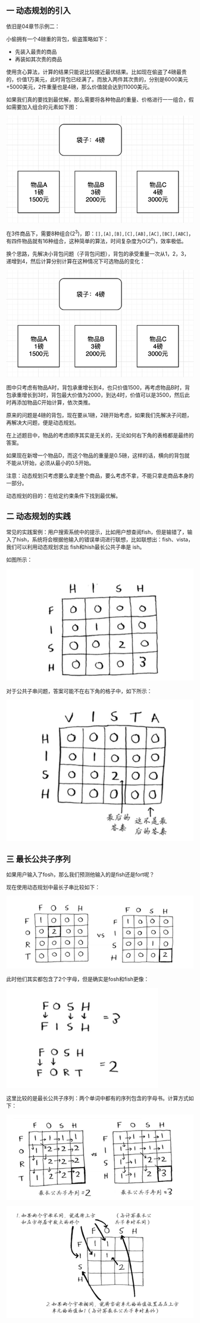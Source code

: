 ## 一 动态规划的引入

依旧是04章节示例二：  

小偷拥有一个4磅重的背包，偷盗策略如下：
- 先装入最贵的商品
- 再装如其次贵的商品

使用贪心算法，计算的结果只能说比较接近最优结果。比如现在偷盗了4磅最贵的，价值1万美元，此时背包已经满了。而放入两件其次贵的，分别是6000美元+5000美元，2件重量也是4磅，那么价值就会达到11000美元。  

如果我们真的要找到最优解，那么需要将各种物品的重量、价格进行一一组合，假如需要加入组合的元素如下图：  

![](../images/algorithm/10-01.png)   


在3件商品下，需要8种组合(2<sup>3</sup>)，即：`[],[A],[B],[C],[AB],[AC],[BC],[ABC]`，有四件物品就有16种组合，这种简单的算法，时间复杂度为O(2<sup>n</sup>)，效率极低。  

换个思路，先解决小背包问题（子背包问题），背包的承受重量一次从1，2，3，递增到4，然后计算分别计算在这种情况下可选物品的变化：  

![](../images/algorithm/10-01.png)   

图中只考虑有物品A时，背包承重增长到4，也只价值1500，再考虑物品B时，背包承重增长到3时，背包最大价值为2000，到达4时，价值可以是3500，然后此时再添加物品C开始计算，依次类推。  

原来的问题是4磅的背包，现在要从1磅，2磅开始考虑，如果我们先解决子问题，再解决大问题，便是动态规划。  

在上述题目中，物品的考虑顺序其实是无关的，无论如何右下角的表格都是最终的答案。  

如果现在新增一个物品D，而这个物品的重量是0.5磅，这样的话，横向的背包就不能从1开始，必须从最小的0.5开始。  

注意：动态规划只考虑要么拿走整个商品，要么考虑不拿，不能只拿走商品本身的一部分。  

动态规划的目的：在给定约束条件下找到最优解。  

## 二 动态规划的实践

常见的实践案例：用户搜索系统中的提示，比如用户想查阅fish，但是输错了，输入了hish，系统将会根据他输入的错误单词进行联想，比如联想出：fish、vista，我们可以利用动态规划求出 fish和hish最长公共子串是 ish。  

如图所示：  

![](../images/algorithm/10-03.png)  

对于公共子串问题，答案可能不在右下角的格子中，如下所示：  

![](../images/algorithm/10-04.png) 

## 三 最长公共子序列 

如果用户输入了fosh，那么我们预测他输入的是fish还是fort呢？  

现在使用动态规划中最长子串比较如下：  

![](../images/algorithm/10-05.png)   

此时他们其实都包含了2个字母，但是确实是fosh和fish更像：  

![](../images/algorithm/10-06.png) 

这里比较的是最长公共子序列：两个单词中都有的序列包含的字母书。计算方式如下：  

![](../images/algorithm/10-07.png) 

![](../images/algorithm/10-08.png) 
















 